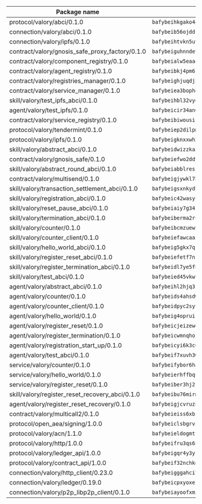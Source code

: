 | Package name                                                  | Package hash                                                  |
| ------------------------------------------------------------- | ------------------------------------------------------------- |
| protocol/valory/abci/0.1.0                                    | `bafybeihkgako44fzgurcv4hgbems4ptdtosae4lopnnr75eczb6kx3x2lm` |
| connection/valory/abci/0.1.0                                  | `bafybeib56ojddzexxbapowofypmpk6zeznqaumwgj7ftneb5ua6sk5k5vm` |
| connection/valory/ipfs/0.1.0                                  | `bafybeihtvkn5uv3ibumme7zzmrxx7iehc6lnjhil726h2jidpdzzjnd5ay` |
| contract/valory/gnosis_safe_proxy_factory/0.1.0               | `bafybeiguhnndevhp7iui65fhcezkunygdw2cwsofl4rcfzr2u2n6ql366q` |
| contract/valory/component_registry/0.1.0                      | `bafybeialw5eaa4v54s7i3sjsuy6d5k624quhxhziqntwq5hnz4g646sb7m` |
| contract/valory/agent_registry/0.1.0                          | `bafybeibkj4pm6ziqh2fl3xfsjiou4ibnxlipmvmqhgvc7xwpnaddbtxzli` |
| contract/valory/registries_manager/0.1.0                      | `bafybeighjuqdj2oq6tqckf7j3mqtighe7lpaahh7qt3sqxtbtjlur4tmj4` |
| contract/valory/service_manager/0.1.0                         | `bafybeiea3bophgb6ikqvpd7lzyluthlhoazbbrknvfncu4j7wbubfsrjeu` |
| skill/valory/test_ipfs_abci/0.1.0                             | `bafybeihbl32vydzhp4lo6buzbg56y55wt2nkaaigyl3y6j6dsercpm36hm` |
| agent/valory/test_ipfs/0.1.0                                  | `bafybeicir34an675wgivf425dqz42wr4ual47fl2fqqfnyjx4jyo67otci` |
| contract/valory/service_registry/0.1.0                        | `bafybeibiwousikhaafhuyfbflz6s3f6vi4eqomqpnecfyqzvrpygwagd6q` |
| protocol/valory/tendermint/0.1.0                              | `bafybeiep2dilpmu3je4z2kq7yc7l6n7ax5knwfax2ufvmnflt3uj2wrbju` |
| protocol/valory/ipfs/0.1.0                                    | `bafybeigknxxwh2xts7ijbacils4a4cgq7jhcdvwahshbw22zw5hnncsfla` |
| skill/valory/abstract_abci/0.1.0                              | `bafybeidwizzka3qjotu35zzstoqunp3hjhkx6oojqnlwqsvd3qnjjpmusq` |
| contract/valory/gnosis_safe/0.1.0                             | `bafybeiefwo2ddyhjxcpy2rlchcubv6bj35e5x4kstxwfyvyvdvcpvcoe5q` |
| skill/valory/abstract_round_abci/0.1.0                        | `bafybeiabblresjsuezf5sbwjvl7jydlrhl2zhrp2mmtcsihpmpnl3yozqe` |
| contract/valory/multisend/0.1.0                               | `bafybeigjywkl7hydjsrkogob3xebj2ifhqwmfhhxoeyrndzhhxi5u6amey` |
| skill/valory/transaction_settlement_abci/0.1.0                | `bafybeigsxnkydh5i42uw6afyacmg5eysd6oeaydxu3mam5blew7y5cb3qa` |
| skill/valory/registration_abci/0.1.0                          | `bafybeic42wasyuuxedomazvhityfd5mtemteqsnb6lfmgaf3iadfcc5r2a` |
| skill/valory/reset_pause_abci/0.1.0                           | `bafybeiaiy7g34coavr2zvnc3uw6qasfetdpn6aeqh7civxkxvjyztxjdwe` |
| skill/valory/termination_abci/0.1.0                           | `bafybeiberma2rutrqldj3ja7hvsaq2hzoevjhmspvfj5g5q7nccpactuim` |
| skill/valory/counter/0.1.0                                    | `bafybeibcmzuew5lxd5dxpj6ri4wmuiqfkndz6kn4kl5cp65uflyq27pnmq` |
| skill/valory/counter_client/0.1.0                             | `bafybeiefawcaaiy4matry7m53k36kqy4uadtmtpuulatnt5afkezx6napa` |
| skill/valory/hello_world_abci/0.1.0                           | `bafybeig5gkx7qrcvkuyqojqoljpm3trgqo2mxq2t4uqzvdfhvbpoiz5rc4` |
| skill/valory/register_reset_abci/0.1.0                        | `bafybeiefetf7nsh2quuf5fvcmzlizowg6kzq7lyirueknhpazhkl4da5je` |
| skill/valory/register_termination_abci/0.1.0                  | `bafybeidl7ye5fhv4fusy2gdxm4omewoeu5rrideka6xks62ew4dnpcy7wm` |
| skill/valory/test_abci/0.1.0                                  | `bafybeied45vkwteqh3d27plg3yhx2z6ll5njissxg352ahn6mamf5kl3lm` |
| agent/valory/abstract_abci/0.1.0                              | `bafybeihl2hjq3zk4t5qxwm6s7bqipxzcqgfbceiqvlpq27thrfkdvlmhlq` |
| agent/valory/counter/0.1.0                                    | `bafybeids4ahsdw45zr7x3qw4g3lvx2hrvwxgkjxax2xd42ivpzych6lq4e` |
| agent/valory/counter_client/0.1.0                             | `bafybeidpyc2syvuv3px52gmeaismyhcn4xskbzts22frwlxrwioj53vh6i` |
| agent/valory/hello_world/0.1.0                                | `bafybeig4opruik37kqxlh2bnmyjztueuqhp3enpimffdj5e3ppqj2uzu6y` |
| agent/valory/register_reset/0.1.0                             | `bafybeicjeizewen37i7nnrvvahvflvf4uw4tpvkpsjk4ywq7txr2xn4nt4` |
| agent/valory/register_termination/0.1.0                       | `bafybeicwmnqhojjnoiffyid4jexelovbkw7z5hrdtc4kr6fnwidnlokdhu` |
| agent/valory/registration_start_up/0.1.0                      | `bafybeicyi6k3c6n2k64vjrshzfvue5hev66islvfxccavytmud3laesagq` |
| agent/valory/test_abci/0.1.0                                  | `bafybeif7xuvh3who35b4xvti3vt7xx7jlbpuuj4dmry7vzqty6bmk3o3ca` |
| service/valory/counter/0.1.0                                  | `bafybeifybor6ha2wjo4vkkzkpifxfamat2ohmooozimiuwpgkkusxwxjwe` |
| service/valory/hello_world/0.1.0                              | `bafybeierhffbquiu3geu4tzvnl6zqqlbtqzkr6nandl74kimbnh5efeovm` |
| service/valory/register_reset/0.1.0                           | `bafybeiber3hj2ft2s552iv4dfxdsjrdsv3xjtf3uj5qplmn5zmtxluoyfu` |
| skill/valory/register_reset_recovery_abci/0.1.0               | `bafybeibu76mirmad3bampkpfh5xcbuyhfbtwpzcwlzquakurozqultokpq` |
| agent/valory/register_reset_recovery/0.1.0                    | `bafybeigjcvruzni5otl54rvlguxzohqywgw5eqounpotma4hti3lzz6atm` |
| contract/valory/multicall2/0.1.0                              | `bafybeieiss6xbk74c2wi6zxxjbhfc5nspe3nftm7o2vm3afqxttnk2cvty` |
| protocol/open_aea/signing/1.0.0                               | `bafybeiclsbgrviyxbmi2vex5ze3dhr7ywohrqedebx26jozayxvroqtegq` |
| protocol/valory/acn/1.1.0                                     | `bafybeieldogmtf3m4jdsvt4vvyay3jh54rjn3deasymfw43vz3o42vigmq` |
| protocol/valory/http/1.0.0                                    | `bafybeifru3qs6udfzprax7jxktbsuzn7immfvi3scgfspifq3zdxwkgvnm` |
| protocol/valory/ledger_api/1.0.0                              | `bafybeigqr4y3ykz3iulrcoqmji7hy3dxaoy7zmyyzff4ivpbubcpwdknai` |
| protocol/valory/contract_api/1.0.0                            | `bafybeif32nchkgn6yet7e5gt4auhf7lsahxnj4t36kxbw55p3gi7qpeuxq` |
| connection/valory/http_client/0.23.0                          | `bafybeigggahci7hq6tr3tyueatgkvgn73y4b3av2vk7vtr7jkeuwsqcteq` |
| connection/valory/ledger/0.19.0                               | `bafybeicpxyoxez7lperltamvikxu6vzk2lhqakbivce4nzywyzoqbxoogm` |
| connection/valory/p2p_libp2p_client/0.1.0                     | `bafybeiayoofxmj6z3pasn2akqj3udgq2ta2ar6mv6zoehstul2btvv3gqa` |
